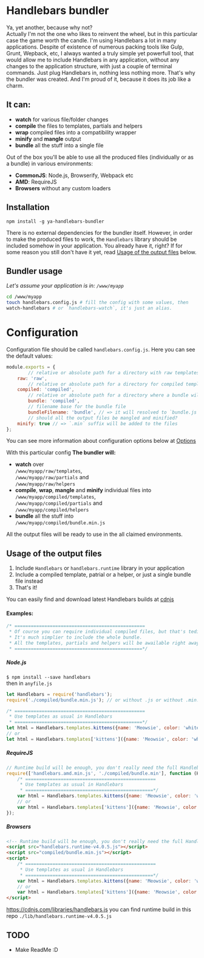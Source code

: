 # Handlebars bundler
Ya, yet another, because why not?  
Actually I'm not the one who likes to reinvent the wheel, but in this particular case the game worth the candle. I'm using Handlebars a lot in many applications. Despite of existence of numerous packing tools like Gulp, Grunt, Wepback, etc, I always wanted a truly simple yet powerfull tool, that would allow me to include Handlebars in any application, without any changes to the application structure, with just a couple of terminal commands. Just plug Handlebars in, nothing less nothing more. That's why the bundler was created. And I'm proud of it, because it does its job like a charm.

## It can:
- **watch** for various file/folder changes
- **compile** the files to templates, partials and helpers
- **wrap** compiled files into a compatibility wrapper
- **minify** and **mangle** output
- **bundle** all the stuff into a single file

Out of the box you'll be able to use all the produced files (individually or as a bundle) in various environments:
- **CommonJS**: Node.js, Browserify, Webpack etc
- **AMD**: RequireJS
- **Browsers** without any custom loaders

## Installation
`npm install -g ya-handlebars-bundler`  

There is no external dependencies for the bundler itself. However, in order to make the produced files to work, the `Handlebars` library should be included somehow in your application. You already have it, right? If for some reason you still don't have it yet, read [Usage of the output files](#usage-of-the-output-files) below.

## Bundler usage
*Let's assume your application is in: `/www/myapp`*

```sh
cd /www/myapp
touch handlebars.config.js # fill the config with some values, then
watch-handlebars # or `handlebars-watch`, it's just an alias.
```


# Configuration
Configuration file should be called `handlebars.config.js`. Here you can see the default values:

```js
module.exports = {
		// relative or absolute path for a directory with raw templates, partials and helpers
    raw: 'raw',
		// relative or absolute path for a directory for compiled templates, partials and helpers
    compiled: 'compiled',
		// relative or absolute path for a directory where a bundle will be created
		bundle: 'compiled',
		// filename base for the bundle file
		bundleFilename: 'bundle', // => it will resolved to `bundle.js` or `bundle.min.js`
		// should all the output files be mangled and minified?
    minify: true // => `.min` suffix will be added to the files
};
```
You can see more information about configuration options below at [Options](#options)

With this particular config **The bundler will:**
- **watch** over  
`/www/myapp/raw/templates`,  
`/www/myapp/raw/partials` and  
`/www/myapp/raw/helpers`
- **compile**, **wrap**, **mangle** and **minify** individual files into  
`/www/myapp/compiled/templates`,  
`/www/myapp/compiled/partials` and  
`/www/myapp/compiled/helpers`
- **bundle** all the stuff into  
`/www/myapp/compiled/bundle.min.js`

All the output files will be ready to use in the all claimed environments.


## Usage of the output files
1. Include `Handlebars` or `handlebars.runtime` library in your application
2. Include a compiled template, patrial or a helper, or just a single bundle file instead
3. That's it!

You can easily find and download latest Handlebars builds at [cdnjs](https://cdnjs.com/libraries/handlebars.js)
#### Examples:
```js
/* ================================================
 * Of course you can require individual compiled files, but that's tedious.
 * It's much simplier to include the whole bundle.
 * All the templates, partials and helpers will be awailable right away
 * ===============================================*/
```
##### Node.js
`$ npm install --save handlebars`  
then in `anyfile.js`
```js
let Handlebars = require('handlebars');
require('./compiled/bundle.min.js'); // or without .js or without .min.js

/* ================================================
 * Use templates as usual in Handlebars
 * ===============================================*/
let html = Handlebars.templates.kittens({name: 'Meowsie', color: 'white', says: 'meow!'});
// or
let html = Handlebars.templates['kittens']({name: 'Meowsie', color: 'white', says: 'meow!'});
```

##### RequireJS
```js
// Runtime build will be enough, you don't really need the full Handlebars anymore
require(['handlebars.amd.min.js', './compiled/bundle.min'], function (Handlebars) {
	/* ================================================
	 * Use templates as usual in Handlebars
	 * ===============================================*/
	var html = Handlebars.templates.kittens({name: 'Meowsie', color: 'white', says: 'meow!'});
	// or
	var html = Handlebars.templates['kittens']({name: 'Meowsie', color: 'white', says: 'meow!'});
});
```

##### Browsers
```html
<!-- Runtime build will be enough, you don't really need the full Handlebars anymore -->
<script src="handlebars.runtime-v4.0.5.js"></script>
<script src="compiled/bundle.min.js"></script>
<script>
	/* ================================================
	 * Use templates as usual in Handlebars
	 * ===============================================*/
	var html = Handlebars.templates.kittens({name: 'Meowsie', color: 'white', says: 'meow!'});
	// or
	var html = Handlebars.templates['kittens']({name: 'Meowsie', color: 'white', says: 'meow!'});
</script>
```

https://cdnjs.com/libraries/handlebars.js
you can find runtime build in this repo `./lib/handlebars.runtime-v4.0.5.js`


## TODO
- Make ReadMe :D
